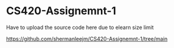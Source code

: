 # CS420-Assignemnt-1
Have to upload the source code here due to elearn size limit

https://github.com/shermanleejm/CS420-Assignemnt-1/tree/main
